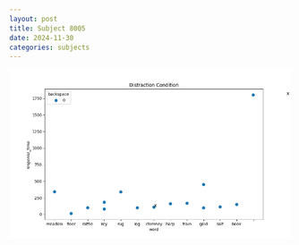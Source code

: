```yaml
---
layout: post
title: Subject 8005
date: 2024-11-30
categories: subjects
---
```


![](data/8005/run-15/8005_rt_acc_fuzzy_delay.png)
